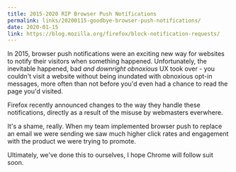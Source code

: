 ```yaml
---
title: 2015-2020 RIP Browser Push Notifications
permalink: links/20200115-goodbye-browser-push-notifications/
date: 2020-01-15
link: https://blog.mozilla.org/firefox/block-notification-requests/
---
```


In 2015, browser push notifications were an exciting new way for websites to notify their visitors when something happened. Unfortunately, the inevitable happened, bad *and downright obnoxious* UX took over - you couldn't visit a website without being inundated with obnoxious opt-in messages, more often than not before you'd even had a chance to read the page you'd visited.

Firefox recently announced changes to the way they handle these notifications, directly as a result of the misuse by webmasters everwhere.

It's a shame, really. When my team implemented browser push to replace an email we were sending we saw much higher click rates and engagement with the product we were trying to promote.

Ultimately, we've done this to ourselves, I hope Chrome will follow suit soon.
